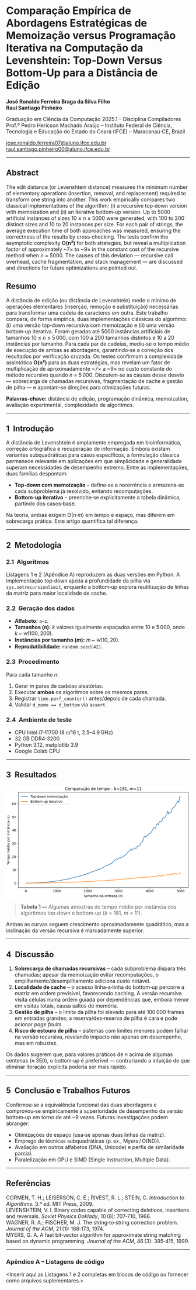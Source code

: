 # Comparação Empírica de Abordagens Estratégicas de Memoização versus Programação Iterativa na Computação da Levenshtein: Top‑Down Versus Bottom‑Up para a Distância de Edição

**José Ronaldo Ferreira Braga da Silva Filho**  
**Raul Santiago Pinheiro**  

Graduação em Ciência da Computação 2025.1 – Disciplina Compiladores  
Prof.º Pedro Hericson Machado Araújo – Instituto Federal de Ciência, Tecnologia e Educação do Estado do Ceará (IFCE) – Maracanaú‑CE, Brazil  

<jose.ronaldo.ferreira07@aluno.ifce.edu.br>  
<raul.santiago.pinheiro00@aluno.ifce.edu.br>

---

## Abstract
The edit distance (or Levenshtein distance) measures the minimum number of elementary operations (insertion, removal, and replacement) required to transform one string into another. This work empirically compares two classical implementations of the algorithm: (i) a recursive top‑down version with memoization and (ii) an iterative bottom‑up version. Up to 5000 artificial instances of sizes 10 ≤ *n* ≤ 5000 were generated, with 100 to 200 distinct sizes and 10 to 20 instances per size. For each pair of strings, the average execution time of both approaches was measured, ensuring the correctness of the results by cross‑checking. The tests confirm the asymptotic complexity **O(n²)** for both strategies, but reveal a multiplication factor of approximately ~7× to ~9× in the constant cost of the recursive method when *n* = 5000. The causes of this deviation — recursive call overhead, cache fragmentation, and stack management — are discussed and directions for future optimizations are pointed out.

## Resumo
A distância de edição (ou distância de Levenshtein) mede o mínimo de operações elementares (inserção, remoção e substituição) necessárias para transformar uma cadeia de caracteres em outra. Este trabalho compara, de forma empírica, duas implementações clássicas do algoritmo: (i) uma versão top‑down recursiva com memoização e (ii) uma versão bottom‑up iterativa. Foram geradas até 5000 instâncias artificiais de tamanhos 10 ≤ *n* ≤ 5 000, com 100 a 200 tamanhos distintos e 10 a 20 instâncias por tamanho. Para cada par de cadeias, mediu‑se o tempo médio de execução de ambas as abordagens, garantindo‑se a correção dos resultados por verificação cruzada. Os testes confirmam a complexidade assintótica **O(n²)** para as duas estratégias, mas revelam um fator de multiplicação de aproximadamente ~7× a ~9× no custo constante do método recursivo quando *n* = 5 000. Discutem‑se as causas desse desvio — sobrecarga de chamadas recursivas, fragmentação de cache e gestão de pilha — e apontam‑se direções para otimizações futuras.

**Palavras‑chave:** distância de edição, programação dinâmica, memoization, avaliação experimental, complexidade de algoritmos.

---

## 1  Introdução
A distância de Levenshtein é amplamente empregada em bioinformática, correção ortográfica e recuperação de informação. Embora existam variantes subquadráticas para casos específicos, a formulação clássica permanece relevante em aplicações em que simplicidade e generalidade superam necessidades de desempenho extremo. Entre as implementações, duas famílias despontam:

* **Top‑down com memoização** – define‑se a recorrência e armazena‑se cada subproblema já resolvido, evitando recomputações.  
* **Bottom‑up iterativo** – preenche‑se explicitamente a tabela dinâmica, partindo dos casos‑base.

Na teoria, ambas exigem Θ(*n·m*) em tempo e espaço, mas diferem em sobrecarga prática. Este artigo quantifica tal diferença.

---

## 2  Metodologia

### 2.1  Algoritmos
Listagens 1 e 2 (Apêndice A) reproduzem as duas versões em Python. A implementação top‑down ajusta a profundidade da pilha via `sys.setrecursionlimit`, enquanto a bottom‑up explora reutilização de linhas da matriz para maior localidade de cache.

### 2.2  Geração dos dados
* **Alfabeto:** `a`–`z`.  
* **Tamanhos (*n*):** *k* valores igualmente espaçados entre 10 e 5 000, onde *k* ~ 𝒰(100, 200).  
* **Instâncias por tamanho (*m*):** *m* ~ 𝒰(10, 20).  
* **Reprodutibilidade:** `random.seed(42)`.

### 2.3  Procedimento
Para cada tamanho *n*:

1. Gerar *m* pares de cadeias aleatórias.  
2. Executar **ambos** os algoritmos sobre os mesmos pares.  
3. Registrar `time.perf_counter()` antes/depois de cada chamada.  
4. Validar `d_memo == d_bottom` via `assert`.

### 2.4  Ambiente de teste
* CPU Intel i7‑11700 (8 c/16 t, 2.5–4.9 GHz)  
* 32 GB DDR4‑3200  
* Python 3.12, matplotlib 3.9  
* Google Colab CPU

---

## 3  Resultados

![Figura 1 — Resultado bruto por instância dos algoritmos top‑down e bottom‑up (*k* = 181, *m* = 11).](figura1.png)

> **Tabela 1 —** Algumas amostras do tempo médio por instância dos algoritmos top‑down e bottom‑up (*k* = 181, *m* = 11).

Ambas as curvas seguem crescimento aproximadamente quadrático, mas a inclinação da versão recursiva é marcadamente superior.

---

## 4  Discussão

1. **Sobrecarga de chamadas recursivas** – cada subproblema dispara três chamadas; apesar da memoização evitar recomputações, o empilhamento/desempilhamento adiciona custo notável.  
2. **Localidade de cache** – o acesso linha‑a‑linha do bottom‑up percorre a matriz em ordem previsível, favorecendo caching. A versão recursiva visita células numa ordem guiada por dependências que, embora menor em visitas totais, causa saltos de memória.  
3. **Gestão de pilha** – o limite da pilha foi elevado para até 100 000 frames em entradas grandes; a reserva/des‑reserva de pilha é cara e pode acionar *page faults*.  
4. **Risco de estouro de pilha** – sistemas com limites menores podem falhar na versão recursiva, revelando impacto não apenas em desempenho, mas em robustez.

Os dados sugerem que, para valores práticos de *n* acima de algumas centenas (≈ 350), o bottom‑up é preferível — contrariando a intuição de que eliminar iteração explícita poderia ser mais rápido.

---

## 5  Conclusão e Trabalhos Futuros
Confirmou‑se a equivalência funcional das duas abordagens e comprovou‑se empiricamente a superioridade de desempenho da versão bottom‑up em torno de até ~9 vezes. Futuras investigações podem abranger:

* Otimizações de espaço (usa‑se apenas duas linhas da matriz).  
* Emprego de técnicas subquadráticas (p. ex., Myers / O(ND)).  
* Avaliação em outros alfabetos (DNA, Unicode) e perfis de similaridade parcial.  
* Paralelização em GPU e SIMD (Single Instruction, Multiple Data).

---

## Referências

CORMEN, T. H.; LEISERSON, C. E.; RIVEST, R. L.; STEIN, C. *Introduction to Algorithms.* 3.ª ed. MIT Press, 2009.  
LEVENSHTEIN, V. I. Binary codes capable of correcting deletions, insertions and reversals. *Soviet Physics Doklady*, 10 (8): 707‑710, 1966.  
WAGNER, R. A.; FISCHER, M. J. The string‑to‑string correction problem. *Journal of the ACM*, 21 (1): 168‑173, 1974.  
MYERS, G. A. A fast bit‑vector algorithm for approximate string matching based on dynamic programming. *Journal of the ACM*, 46 (3): 395‑415, 1999.

---

### Apêndice A – Listagens de código
<Inserir aqui as Listagens 1 e 2 completas em blocos de código ou fornecer como arquivos suplementares.>
